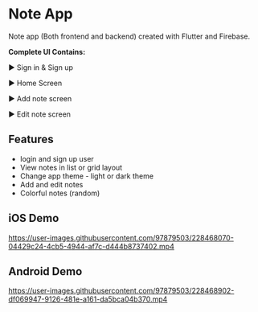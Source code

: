 # Note App

Note app (Both frontend and backend) created with Flutter and Firebase.


**Complete UI Contains:**

► Sign in & Sign up

► Home Screen

► Add note screen

► Edit note screen


## Features

 * login and sign up user
 * View notes in list or grid layout
 * Change app theme - light or dark theme
 * Add and edit notes
 * Colorful notes (random)

## iOS Demo
https://user-images.githubusercontent.com/97879503/228468070-04429c24-4cb5-4944-af7c-d444b8737402.mp4

## Android Demo


https://user-images.githubusercontent.com/97879503/228468902-df069947-9126-481e-a161-da5bca04b370.mp4



